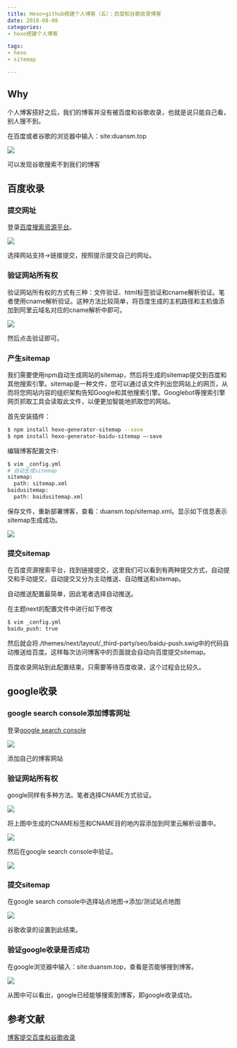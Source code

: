 ```yaml
---
title: Hexo+github搭建个人博客（五）：百度和谷歌收录博客
date: 2018-08-08
categories: 
- hexo搭建个人博客

tags:
- hexo
- sitemap

---
```

## Why
个人博客搭好之后，我们的博客并没有被百度和谷歌收录，也就是说只能自己看，别人搜不到。
<!-- more -->
在百度或者谷歌的浏览器中输入：site:duansm.top

![](/images/hexo-sitemap/site.png)

可以发现谷歌搜索不到我们的博客
## 百度收录
### 提交网址
登录[百度搜索资源平台](https://ziyuan.baidu.com/)。

![](/images/hexo-sitemap/tijiao.png)

选择网站支持->链接提交，按照提示提交自己的网址。
### 验证网站所有权
验证网站所有权的方式有三种：文件验证、html标签验证和cname解析验证。笔者使用cname解析验证。这种方法比较简单，将百度生成的主机路径和主机值添加到阿里云域名对应的cname解析中即可。

![](/images/hexo-sitemap/baidu-cname.png)

然后点击验证即可。
### 产生sitemap
我们需要使用npm自动生成网站的sitemap，然后将生成的sitemap提交到百度和其他搜索引擎。sitemap是一种文件，您可以通过该文件列出您网站上的网页，从而将您网站内容的组织架构告知Google和其他搜索引擎。Googlebot等搜索引擎网页抓取工具会读取此文件，以便更加智能地抓取您的网站。

首先安装插件：

```bash
$ npm install hexo-generator-sitemap --save
$ npm install hexo-generator-baidu-sitemap –-save
```

编辑博客配置文件:

```bash
$ vim _config.yml
# 自动生成sitemap
sitemap:
  path: sitemap.xml
baidusitemap:
  path: baidusitemap.xml
```

保存文件，重新部署博客，查看：duansm.top/sitemap.xml。显示如下信息表示sitemap生成成功。

![](/images/hexo-sitemap/sitemap-xml.png)

### 提交sitemap
在百度资源搜索平台，找到链接提交，这里我们可以看到有两种提交方式，自动提交和手动提交，自动提交又分为主动推送、自动推送和sitemap。

自动推送配置最简单，因此笔者选择自动推送。

在主题next的配置文件中进行如下修改

```bash
$ vim _config.yml
baidu_push: true
```

然后就会将./themes/next/layout/_third-party/seo/baidu-push.swig中的代码自动推送给百度。这样每次访问博客中的页面就会自动向百度提交sitemap。

百度收录网站到此配置结束。只需要等待百度收录，这个过程会比较久。

## google收录
### google search console添加博客网址
登录[google search console](https://www.google.com/webmasters/)

![](/images/hexo-sitemap/search-console.png)

添加自己的博客网站
### 验证网站所有权
google同样有多种方法。笔者选择CNAME方式验证。

![](/images/hexo-sitemap/google-cname.png)

将上图中生成的CNAME标签和CNAME目的地内容添加到阿里云解析设置中。

![](/images/hexo-sitemap/add-set.png)

然后在google search console中验证。

![](/images/hexo-sitemap/yanzheng.png)
### 提交sitemap
在google search console中选择站点地图->添加/测试站点地图

![](/images/hexo-sitemap/add-google-sitemap.png)

谷歌收录的设置到此结束。
### 验证google收录是否成功
在google浏览器中输入：site:duansm.top，查看是否能够搜到博客。

![](/images/hexo-sitemap/google-site.png)

从图中可以看出，google已经能够搜索到博客，即google收录成功。
## 参考文献
[博客提交百度和谷歌收录](https://www.jianshu.com/p/201d064e9f50)